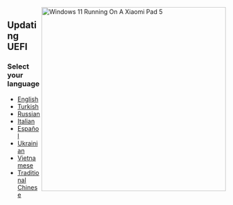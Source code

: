 <img align="right" src="https://raw.githubusercontent.com/erdilS/Port-Windows-11-Xiaomi-Pad-5/main/nabu.png" width="425" alt="Windows 11 Running On A Xiaomi Pad 5">

## Updating UEFI
### Select your language

- [English](English/UEFI-Updating.md)
- [Turkish]()
- [Russian](Russian/UEFI-Updating-ru.md)
- [Italian]()
- [Español](Español/UEFI-Updating-es.md)
- [Ukrainian](Ukrainian/UEFI-Updating-uk.md)
- [Vietnamese](Vietnamese/UEFI-Updating-vi.md)
- [Traditional Chinese](Traditional%20Chinese/UEFI-Updating-tw.md)

